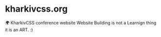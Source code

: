 # kharkivcss.org
🌍 KharkivCSS conference website
Website Building is not a Learnign thing it is an ART. :)
